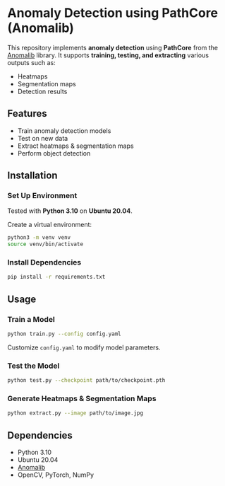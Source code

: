 # Anomaly Detection using PathCore (Anomalib)

This repository implements **anomaly detection** using **PathCore** from the [Anomalib](https://github.com/openvinotoolkit/anomalib) library. It supports **training, testing, and extracting** various outputs such as:

- Heatmaps
- Segmentation maps
- Detection results

## Features

- Train anomaly detection models  
- Test on new data  
- Extract heatmaps & segmentation maps  
- Perform object detection  

## Installation

### Set Up Environment

Tested with **Python 3.10** on **Ubuntu 20.04**.

Create a virtual environment:

```bash
python3 -m venv venv
source venv/bin/activate
```

### Install Dependencies

```bash
pip install -r requirements.txt
```

## Usage

### Train a Model

```bash
python train.py --config config.yaml
```

Customize `config.yaml` to modify model parameters.

### Test the Model

```bash
python test.py --checkpoint path/to/checkpoint.pth
```

### Generate Heatmaps & Segmentation Maps

```bash
python extract.py --image path/to/image.jpg
```

## Dependencies

- Python 3.10
- Ubuntu 20.04
- [Anomalib](https://github.com/openvinotoolkit/anomalib)
- OpenCV, PyTorch, NumPy